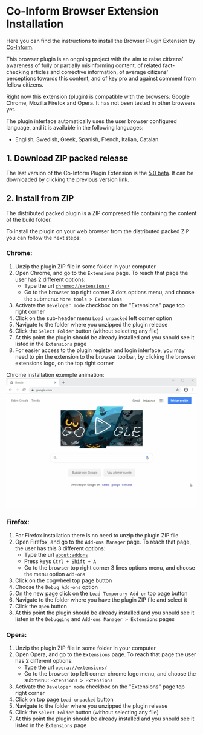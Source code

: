 # Co-Inform Browser Extension Installation
Here you can find the instructions to install the Browser Plugin Extension by [Co-Inform](https://coinform.eu/).

This browser plugin is an ongoing project with the aim to raise citizens’ awareness of fully or partially misinforming content, of related fact-checking articles and corrective information, of average citizens’ perceptions towards this content, and of key pro and against comment from fellow citizens.

Right now this extension (plugin) is compatible with the browsers: Google Chrome, Mozilla Firefox and Opera. It has not been tested in other browsers yet.

The plugin interface automatically uses the user browser configured language, and it is available in the following languages:
- English, Swedish, Greek, Spanish, French, Italian, Catalan

## 1. Download ZIP packed release
The last version of the Co-Inform Plugin Extension is the [5.0 beta](https://github.com/co-inform/browser-plugin/raw/master/release/coinform-extension-v5_0_beta.zip). It can be downloaded by clicking the previous version link.

## 2. Install from ZIP
The distributed packed plugin is a ZIP compresed file containing the content of the build folder.

To install the plugin on your web browser from the distributed packed ZIP you can follow the next steps:

### Chrome:
1. Unzip the plugin ZIP file in some folder in your computer
2. Open Chrome, and go to the `Extensions` page. To reach that page the user has 2 different options:
    - Type the url [`chrome://extensions/`](chrome://extensions/)
    - Go to the browser top right corner 3 dots options menu, and choose the submenu: `More tools > Extensions`
3. Activate the `Developer mode` checkbox on the "Extensions" page top right corner
4. Click on the sub-header menu `Load unpacked` left corner option
5. Navigate to the folder where you unzipped the plugin release
6. Click the `Select Folder` button (without selecting any file)
7. At this point the plugin should be already installed and you should see it listed in the `Extensions` page
8. For easier access to the plugin register and login interface, you may need to pin the extension to the browser toolbar, by clicking the browser extensions logo, on the top right corner

Chrome installation exemple animation:
![alt text](https://github.com/co-inform/browser-plugin/blob/master/doc/coinform_plugin_install.gif?raw=true)

### Firefox:
1. For Firefox installation there is no need to unzip the plugin ZIP file
2. Open Firefox, and go to the `Add-ons Manager` page. To reach that page, the user has this 3 different options:
    - Type the url [`about:addons`](about:addons)
    - Press keys `Ctrl + Shift + A`
    - Go to the browser top right corner 3 lines options menu, and choose the menu option `Add-ons`
3. Click on the cogwheel top page button
4. Choose the `Debug Add-ons` option
5. On the new page click on the `Load Temporary Add-on` top page button
6. Navigate to the folder where you have the plugin ZIP file and select it
7. Click the `Open` button
8. At this point the plugin should be already installed and you should see it listen in the `Debugging` and `Add-ons Manager > Extensions` pages

### Opera:
1. Unzip the plugin ZIP file in some folder in your computer
2. Open Opera, and go to the `Extensions` page. To reach that page the user has 2 different options:
    - Type the url [`opera://extensions/`](chrome://extensions/)
    - Go to the browser top left corner chrome logo menu, and choose the submenu: `Extensions > Extensions`
3. Activate the `Developer mode` checkbox on the "Extensions" page top right corner
4. Click on top page `Load unpacked` button
5. Navigate to the folder where you unzipped the plugin release
6. Click the `Select Folder` button (without selecting any file)
7. At this point the plugin should be already installed and you should see it listed in the `Extensions` page

